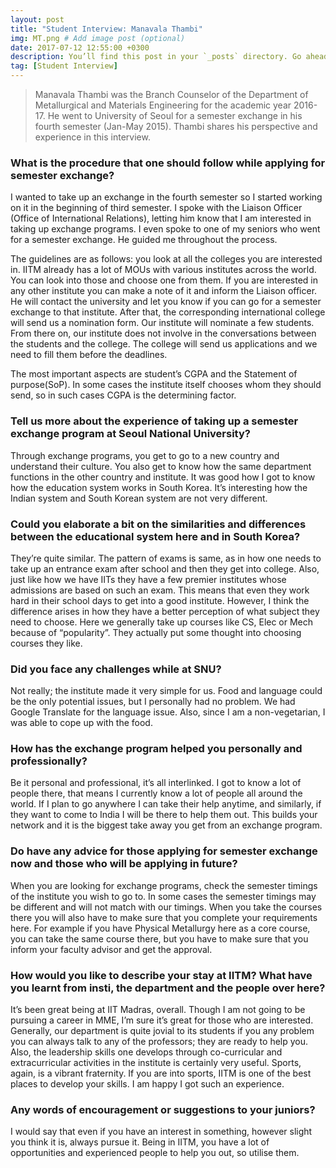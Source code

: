 ```yaml
---
layout: post
title: "Student Interview: Manavala Thambi"
img: MT.png # Add image post (optional)
date: 2017-07-12 12:55:00 +0300
description: You’ll find this post in your `_posts` directory. Go ahead and edit it and re-build the site to see your changes. # Add post description (optional)
tag: [Student Interview]
---
```

> Manavala Thambi was the Branch Counselor of the Department of Metallurgical and Materials Engineering for the academic year 2016-17. He went to University of Seoul for a semester exchange in his fourth semester (Jan-May 2015). Thambi shares his perspective and experience in this interview. 

### What is the procedure that one should follow while applying for semester exchange?
I wanted to take up an exchange in the fourth semester so I started working on it in the beginning of third semester. I spoke with the Liaison Officer (Office of International Relations), letting him know that I am interested in taking up exchange programs. I even spoke to one of my seniors who went for a semester exchange. He guided me throughout the process.

The guidelines are as follows: you look at all the colleges you are interested in. IITM already has a lot of MOUs with various institutes across the world. You can look into those and choose one from them. If you are interested in any other institute you can make a note of it and inform the Liaison officer. He will contact the university and let you know if you can go for a semester exchange to that institute. After that, the corresponding international college will send us a nomination form. Our institute will nominate a few students. From there on, our institute does not involve in the conversations between the students and the college. The college will send us applications and we need to fill them before the deadlines. 

The most important aspects are student’s CGPA and the Statement of purpose(SoP). In some cases the institute itself chooses whom they should send, so in such cases CGPA is the determining factor.


### Tell us more about the experience of taking up a semester exchange program at Seoul National University? 

Through exchange programs, you get to go to a new country and understand their culture. You also get to know how the same department functions in the other country and institute. It was good how I got to know how the education system works in South Korea. It’s interesting how the Indian system and South Korean system are not very different.

### Could you elaborate a bit on the similarities and differences between the educational system here and in South Korea?

They’re quite similar. The pattern of exams is same, as in how one needs to take up an entrance exam after school and then they get into college. Also, just like how we have IITs they have a few premier institutes whose admissions are based on such an exam. This means that even they work hard in their school days to get into a good institute. 
However, I think the difference arises in how they have a better perception of what subject they need to choose. Here we generally take up courses like CS, Elec or Mech because of “popularity”. They actually put some thought into choosing courses they like.

### Did you face any challenges while at SNU?
Not really; the institute made it very simple for us. Food and language could be the only potential issues, but I personally had no problem. We had Google Translate for the language issue. Also, since I am a non-vegetarian, I was able to cope up with the food. 

### How has the exchange program helped you personally and professionally?
Be it personal and professional, it’s all interlinked. I got to know a lot of people there, that means I currently know a lot of people all around the world. If I plan to go anywhere I can take their help anytime, and similarly, if they want to come to India I will be there to help them out. This builds your network and it is the biggest take away you get from an exchange program.

### Do have any advice for those applying for semester exchange now and those who will be applying in future?
When you are looking for exchange programs, check the semester timings of the institute you wish to go to. In some cases the semester timings may be different and will not match with our timings. When you take the courses there you will also have to make sure that you complete your requirements here. For example if you have Physical Metallurgy here as a core course, you can take the same course there, but you have to make sure that you inform your faculty advisor and get the approval.

### How would you like to describe your stay at IITM? What have you learnt from insti, the department and the people over here?
It’s been great being at IIT Madras, overall. Though I am not going to be pursuing a career in MME, I’m sure it’s great for those who are interested. Generally, our department is quite jovial to its students if you any problem you can always talk to any of the professors; they are ready to help you. Also, the leadership skills one develops through co-curricular and extracurricular activities in the institute is certainly very useful. Sports, again, is a vibrant fraternity. If you are into sports, IITM is one of the best places to develop your skills. I am happy I got such an experience.

### Any words of encouragement or suggestions to your juniors?
I would say that even if you have an interest in something, however slight you think it is, always pursue it. Being in IITM, you have a lot of opportunities and experienced people to help you out, so utilise them.

